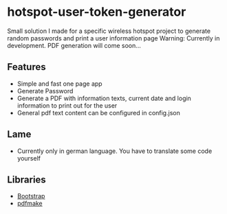 # hotspot-user-token-generator
Small solution I made for a specific wireless hotspot project to generate random passwords and print a user information page
Warning: Currently in development. PDF generation will come soon...

## Features
* Simple and fast one page app
* Generate Password
* Generate a PDF with information texts, current date and login information to print out for the user
* General pdf text content can be configured in config.json

## Lame
* Currently only in german language. You have to translate some code yourself

## Libraries
* [Bootstrap](http://getbootstrap.com/)
* [pdfmake](http://pdfmake.org/)
